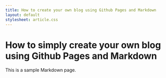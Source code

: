 ```yaml
---
title: How to create your own blog using Github Pages and Markdown
layout: default
stylesheet: article.css
---
```


# How to simply create your own blog using Github Pages and Markdown
This is a sample Markdown page.
